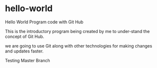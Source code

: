 # hello-world
Hello World Program code with Git Hub

This is the introductory program being created by me to under-stand the concept of Git Hub.

we are going to use Git along with other technologies for making changes and updates faster.

Testing Master Branch